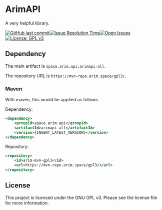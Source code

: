 # ArimAPI
A very helpful library.

[![GitHub last commit](https://img.shields.io/github/last-commit/A248/ArimAPI.svg)](https://github.com/A248/ArimAPI/commits/master)[![Issue Resolution Time](http://isitmaintained.com/badge/resolution/A248/ArimAPI.svg)](http://isitmaintained.com/project/A248/ArimAPI "Average time to resolve an issue")[![Open Issues](http://isitmaintained.com/badge/open/A248/ArimAPI.svg)](http://isitmaintained.com/project/A248/ArimBans)[![License: GPL v3](https://img.shields.io/badge/License-GPLv3-blue.svg)](https://www.gnu.org/licenses/gpl-3.0)

## Dependency

The main artifact is  `space.arim.api:arimapi-all`.

The repository URL is `https://mvn-repo.arim.space/gpl3/`.

### Maven

With maven, this would be applied as follows.

Dependency:

```xml
<dependency>
	<groupId>space.arim.api</groupId>
	<artifactId>arimapi-all</artifactId>
	<version>{INSERT_LATEST_VERSION}</version>
</dependency>
```

Repository:

```xml
<repository>
	<id>arim-mvn-gpl3</id>
	<url>https://mvn-repo.arim.space/gpl3/</url>
</repository>
```

## License

This project is licensed under the GNU GPL v3. Please see the license file for more information.
